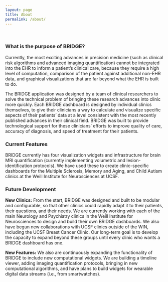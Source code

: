 ```yaml
---
layout: page
title: About
permalink: /about/
---
```

<br>

### What is the purpose of BRIDGE?

Currently, the most exciting advances in precision medicine (such as clinical risk algorithms and advanced imaging quantification) cannot be integrated into the EHR to inform a patient’s clinical care, because they require a high level of computation, comparison of the patient against additional non-EHR data, and graphical visualizations that are far beyond what the EHR is built to do.  

The BRIDGE application was designed by a team of clinical researchers to solve the technical problem of bringing these research advances into clinic more quickly.  Each BRIDGE dashboard is designed by individual clinics themselves, to give their clinicians a way to calculate and visualize specific aspects of their patients’ data at a level consistent with the most recently published advances in their clinical field.  BRIDGE was built to provide technological support for these clinicians’ efforts to improve quality of care, accuracy of diagnosis, and speed of treatment for their patients.

### Current Features

BRIDGE currently has four visualization widgets and infrastructure for brain MRI quantification (currently implementing volumetric and lesion-identification protocols). We have used these to create clinic-specific dashboards for the Multiple Sclerosis, Memory and Aging, and Child Autism clinics at the Weill Institute for Neurosciences at UCSF.

### Future Development

<b>New Clinics:</b>  From the start, BRIDGE was designed and built to be modular and configurable, so that other clinics could rapidly adapt it to their patients, their questions, and their needs. We are currently working with each of the main Neurology and Psychiatry clinics in the Weill Institute for Neurosciences to design and build their own BRIDGE dashboards. We also have begun new collaborations with UCSF clinics outside of the WIN, including the UCSF Breast Cancer Clinic. Our long-term goal is to develop the capacity to expand beyond these groups until every clinic who wants a BRIDGE dashboard has one.

<b>New Features:</b>  We also are continuously expanding the functionality of BRIDGE to include new computational widgets. We are building a timeline viewer, adding imaging quantification protocols, bringing in new computational algorithms, and have plans to build widgets for wearable digital data streams (i.e., from smartwatches).
